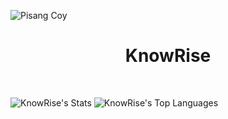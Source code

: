 ![Pisang Coy](https://wallpapers.com/images/hd/aesthetic-single-banana-ca70e4qdhc1z45gy.jpg)
<h1 align="center"> KnowRise </h1> <br>

![KnowRise's Stats](https://github-readme-stats.vercel.app/api?username=KnowRise&theme=vue-dark&show_icons=true&hide_border=true&count_private=true)
![KnowRise's Top Languages](https://github-readme-stats.vercel.app/api/top-langs/?username=KnowRise&theme=vue-dark&show_icons=true&hide_border=true&layout=compact)
